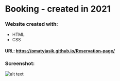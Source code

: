 # Booking - created in 2021

### Website created with:

- HTML
- CSS

#### URL: https://pmatyjasik.github.io/Reservation-page/

### Screenshot:

![alt text](https://i.ibb.co/VBhcywn/155901976-af8f434a-17f8-4806-aaeb-df9b9192e182.png)
